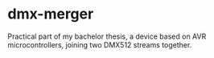 # dmx-merger
Practical part of my bachelor thesis, a device based on AVR microcontrollers, joining two DMX512 streams together.
